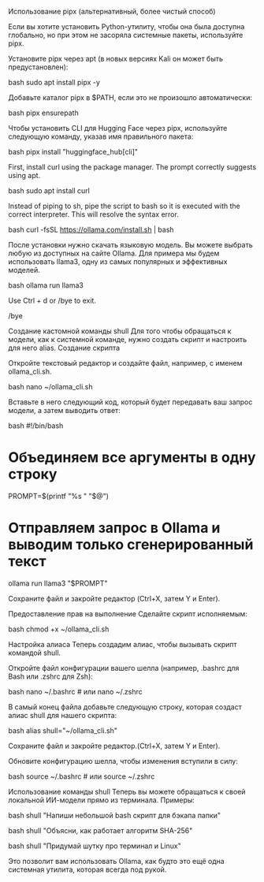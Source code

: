 Использование pipx (альтернативный, более чистый способ)

Если вы хотите установить Python-утилиту, чтобы она была доступна глобально, но при этом не засоряла системные пакеты, используйте pipx.

Установите pipx через apt (в новых версиях Kali он может быть предустановлен):

bash
sudo apt install pipx -y


Добавьте каталог pipx в $PATH, если это не произошло автоматически:

bash
pipx ensurepath


Чтобы установить CLI для Hugging Face через pipx, используйте следующую команду, указав имя правильного пакета:

bash
pipx install "huggingface_hub[cli]"

First, install curl using the package manager. The prompt correctly suggests using apt.

bash
sudo apt install curl

Instead of piping to sh, pipe the script to bash so it is executed with the correct interpreter. This will resolve the syntax error.

bash
curl -fsSL https://ollama.com/install.sh | bash


После установки нужно скачать языковую модель. Вы можете выбрать любую из доступных на сайте Ollama. Для примера мы будем использовать llama3, одну из самых популярных и эффективных моделей.

bash
ollama run llama3

Use Ctrl + d or /bye to exit.

/bye



Создание кастомной команды shull
Для того чтобы обращаться к модели, как к системной команде, нужно создать скрипт и настроить для него alias.
Создание скрипта

Откройте текстовый редактор и создайте файл, например, с именем ollama_cli.sh.

bash
nano ~/ollama_cli.sh

Вставьте в него следующий код, который будет передавать ваш запрос модели, а затем выводить ответ:

bash
#!/bin/bash
# Объединяем все аргументы в одну строку
PROMPT=$(printf "%s " "$@")
# Отправляем запрос в Ollama и выводим только сгенерированный текст
ollama run llama3 "$PROMPT"


Сохраните файл и закройте редактор (Ctrl+X, затем Y и Enter).


Предоставление прав на выполнение
Сделайте скрипт исполняемым:

bash
chmod +x ~/ollama_cli.sh

Настройка алиаса
Теперь создадим алиас, чтобы вызывать скрипт командой shull.

Откройте файл конфигурации вашего шелла (например, .bashrc для Bash или .zshrc для Zsh):

bash
nano ~/.bashrc  # или nano ~/.zshrc

В самый конец файла добавьте следующую строку, которая создаст алиас shull для нашего скрипта:

bash
alias shull="~/ollama_cli.sh"


Сохраните файл и закройте редактор.(Ctrl+X, затем Y и Enter).

Обновите конфигурацию шелла, чтобы изменения вступили в силу:

bash
source ~/.bashrc  # или source ~/.zshrc

Использование команды shull
Теперь вы можете обращаться к своей локальной ИИ-модели прямо из терминала.
Примеры:

bash
shull "Напиши небольшой bash скрипт для бэкапа папки"

bash
shull "Объясни, как работает алгоритм SHA-256"

bash
shull "Придумай шутку про терминал и Linux"


Это позволит вам использовать Ollama, как будто это ещё одна системная утилита, которая всегда под рукой.











